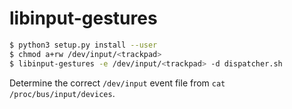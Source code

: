 # libinput-gestures

```bash
$ python3 setup.py install --user
$ chmod a+rw /dev/input/<trackpad>
$ libinput-gestures -e /dev/input/<trackpad> -d dispatcher.sh
```

Determine the correct `/dev/input` event file from `cat /proc/bus/input/devices`.